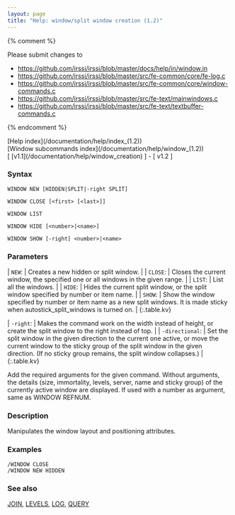 ```yaml
---
layout: page
title: "Help: window/split window creation (1.2)"
---
```


{% comment %}

Please submit changes to
- https://github.com/irssi/irssi/blob/master/docs/help/in/window.in
- https://github.com/irssi/irssi/blob/master/src/fe-common/core/fe-log.c
- https://github.com/irssi/irssi/blob/master/src/fe-common/core/window-commands.c
- https://github.com/irssi/irssi/blob/master/src/fe-text/mainwindows.c
- https://github.com/irssi/irssi/blob/master/src/fe-text/textbuffer-commands.c


{% endcomment %}
<nav markdown="1">
[Help index](/documentation/help/index_(1.2))
</nav>

<nav markdown="1">
[Window subcommands index](/documentation/help/window_(1.2))
</nav>

<nav markdown="1">
[ [v1.1](/documentation/help/window_creation) ] - [ v1.2 ]
</nav>

### Syntax ###

<div class="highlight irssisyntax"><pre style="\-\-cmdlen:10ch"><code><span class="synB">WINDOW</span> <span class="synB">NEW</span> <span class="syn10">[<span class="syn">HIDDEN</span>|<span class="syn">SPLIT</span>|<span class="syn">-right</span> <span class="syn">SPLIT</span>]</span></code></pre></div>


<div class="highlight irssisyntax"><pre style="\-\-cmdlen:12ch"><code><span class="synB">WINDOW</span> <span class="synB">CLOSE</span> <span class="syn10">[<span class="syn09">&lt;first></span> <span class="syn14">[<span class="syn13">&lt;last></span>]</span>]</span></code></pre></div>


<div class="highlight irssisyntax"><pre style="\-\-cmdlen:10ch"><code><span class="synB">WINDOW</span> <span class="synB">LIST</span></code></pre></div>


<div class="highlight irssisyntax"><pre style="\-\-cmdlen:11ch"><code><span class="synB">WINDOW</span> <span class="synB">HIDE</span> <span class="syn10">[<span class="syn09">&lt;number></span>|<span class="syn09">&lt;name></span>]</span></code></pre></div>


<div class="highlight irssisyntax"><pre style="\-\-cmdlen:11ch"><code><span class="synB">WINDOW</span> <span class="synB">SHOW</span> <span class="syn10">[<span class="syn">-right</span>]</span> <span class="synB05">&lt;number></span>|<span class="synB05">&lt;name></span></code></pre></div>



### Parameters ###


| `NEW`: | Creates a new hidden or split window. |
| `CLOSE`: | Closes the current window, the specified one or all windows in the given range. |
| `LIST`: | List all the windows. |
| `HIDE`: | Hides the current split window, or the split window specified by number or item name. |
| `SHOW`: | Show the window specified by number or item name as a new split windows. It is made sticky when autostick_split_windows is turned on. |
{:.table.kv}


| `-right`: | Makes the command work on the width instead of height, or create the split window to the right instead of top. |
| `-directional`: | Set the split window in the given direction to the current one active, or move the current window to the sticky group of the split window in the given direction. (If no sticky group remains, the split window collapses.) |
{:.table.kv}

   Add the required arguments for the given command. Without arguments, the details (size, immortality, levels, server, name and sticky group) of the currently active window are displayed. If used with a number as argument, same as WINDOW REFNUM.

### Description ###

Manipulates the window layout and positioning attributes.

### Examples ###

    /WINDOW CLOSE
    /WINDOW NEW HIDDEN

### See also ###
[JOIN](/documentation/help/join), [LEVELS](/documentation/help/levels), [LOG](/documentation/help/log), [QUERY](/documentation/help/query)

